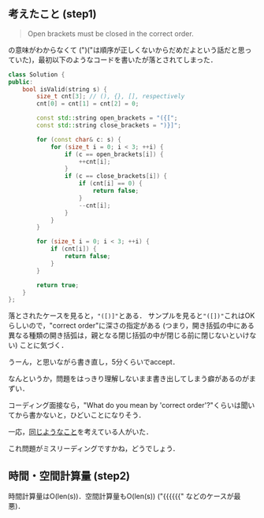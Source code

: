 ## 考えたこと (step1)
> Open brackets must be closed in the correct order.

の意味がわからなくて (")("は順序が正しくないからだめだよという話だと思っていた)，最初以下のようなコードを書いたが落とされてしまった．

```cpp
class Solution {
public:
    bool isValid(string s) {
        size_t cnt[3]; // (), {}, [], respectively
        cnt[0] = cnt[1] = cnt[2] = 0;

        const std::string open_brackets = "({[";
        const std::string close_brackets = ")}]";

        for (const char& c: s) {
            for (size_t i = 0; i < 3; ++i) {
                if (c == open_brackets[i]) {
                    ++cnt[i];
                }
                if (c == close_brackets[i]) {
                    if (cnt[i] == 0) {
                        return false;
                    }
                    --cnt[i];
                }
            }
        }

        for (size_t i = 0; i < 3; ++i) {
            if (cnt[i]) {
                return false;
            }
        }

        return true;
    }
};
```

落とされたケースを見ると，`"([)]"`とある．
サンプルを見ると`"([])"`これはOKらしいので，"correct order"に深さの指定がある (つまり，開き括弧の中にある異なる種類の開き括弧は，親となる閉じ括弧の中が閉じる前に閉じないといけない) ことに気づく．

うーん，と思いながら書き直し，5分くらいでaccept．

なんというか，問題をはっきり理解しないまま書き出してしまう癖があるのがまずい．

コーディング面接なら，"What do you mean by 'correct order'?"くらいは聞いてから書かないと，ひどいことになりそう．

一応，[同じようなこと](https://leetcode.com/problems/valid-parentheses/description/comments/1567810/)を考えている人がいた．

これ問題がミスリーディングですかね，どうでしょう．

## 時間・空間計算量 (step2)
時間計算量はO(len(s))．空間計算量もO(len(s)) ("{{{{{{" などのケースが最悪)．
